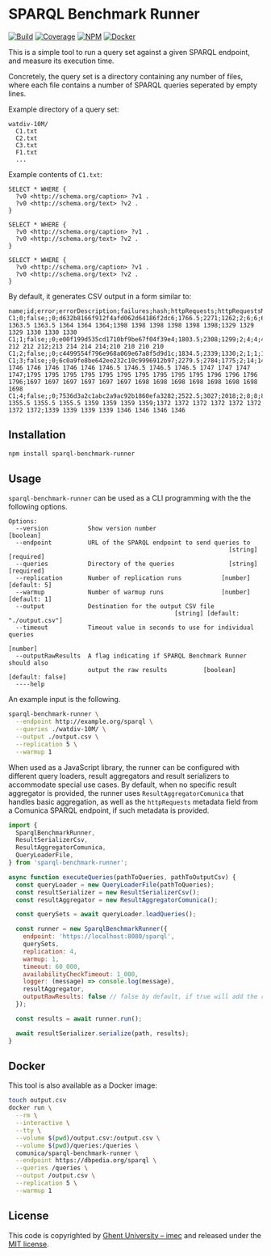 # SPARQL Benchmark Runner

[![Build](https://github.com/comunica/sparql-benchmark-runner.js/workflows/CI/badge.svg)](https://github.com/comunica/sparql-benchmark-runner.js/actions?query=workflow%3ACI)
[![Coverage](https://coveralls.io/repos/github/comunica/sparql-benchmark-runner.js/badge.svg?branch=master)](https://coveralls.io/github/comunica/sparql-benchmark-runner.js?branch=master)
[![NPM](https://badge.fury.io/js/sparql-benchmark-runner.svg)](https://www.npmjs.com/package/sparql-benchmark-runner)
[![Docker](https://img.shields.io/docker/automated/comunica/sparql-benchmark-runner.svg)](https://hub.docker.com/r/comunica/sparql-benchmark-runner/)

This is a simple tool to run a query set against a given SPARQL endpoint, and measure its execution time.

Concretely, the query set is a directory containing any number of files,
where each file contains a number of SPARQL queries seperated by empty lines.

Example directory of a query set:
```text
watdiv-10M/
  C1.txt
  C2.txt
  C3.txt
  F1.txt
  ...
```

Example contents of `C1.txt`:
```sparql
SELECT * WHERE {
  ?v0 <http://schema.org/caption> ?v1 .
  ?v0 <http://schema.org/text> ?v2 .
}

SELECT * WHERE {
  ?v0 <http://schema.org/caption> ?v1 .
  ?v0 <http://schema.org/text> ?v2 .
}

SELECT * WHERE {
  ?v0 <http://schema.org/caption> ?v1 .
  ?v0 <http://schema.org/text> ?v2 .
}
```

By default, it generates CSV output in a form similar to:
```csv
name;id;error;errorDescription;failures;hash;httpRequests;httpRequestsMax;httpRequestsMin;replication;results;resultsMax;resultsMin;time;timeMax;timeMin;timestamps;timestampsMax;timestampsMin
C1;0;false;;0;d632b8166f912f4afd062d64186f2dc6;1766.5;2271;1262;2;6;6;6;1364;1398;1330;1363.5 1363.5 1363.5 1364 1364 1364;1398 1398 1398 1398 1398 1398;1329 1329 1329 1330 1330 1330
C1;1;false;;0;e00f199d535cd1710bf9be67f04f39e4;1803.5;2308;1299;2;4;4;4;212;214;210;211.5 212 212 212;213 214 214 214;210 210 210 210
C1;2;false;;0;c4499554f796e968a069e67a8f5d9d1c;1834.5;2339;1330;2;1;1;1;175.5;176;175;175.5;176;175
C1;3;false;;0;6c0a9fe8be642ee232c10c9996912b97;2279.5;2784;1775;2;14;14;14;1747;1796;1698;1746 1746 1746 1746 1746 1746 1746.5 1746.5 1746.5 1746.5 1747 1747 1747 1747;1795 1795 1795 1795 1795 1795 1795 1795 1795 1795 1796 1796 1796 1796;1697 1697 1697 1697 1697 1697 1698 1698 1698 1698 1698 1698 1698 1698
C1;4;false;;0;7536d3a2c1abc2a9ac92b1860efa3282;2522.5;3027;2018;2;8;8;8;1360;1373;1347;1355.5 1355.5 1355.5 1355.5 1359 1359 1359 1359;1372 1372 1372 1372 1372 1372 1372 1372;1339 1339 1339 1339 1346 1346 1346 1346
```

## Installation

```bash
npm install sparql-benchmark-runner
```

## Usage
`sparql-benchmark-runner` can be used as a CLI programming with the the following options.
```
Options:
  --version           Show version number                              [boolean]
  --endpoint          URL of the SPARQL endpoint to send queries to
                                                             [string] [required]
  --queries           Directory of the queries               [string] [required]
  --replication       Number of replication runs           [number] [default: 5]
  --warmup            Number of warmup runs                [number] [default: 1]
  --output            Destination for the output CSV file
                                              [string] [default: "./output.csv"]
  --timeout           Timeout value in seconds to use for individual queries
                                                                        [number]
  --outputRawResults  A flag indicating if SPARQL Benchmark Runner should also
                      output the raw results          [boolean] [default: false]
  ----help
```
An example input is the following.

```bash
sparql-benchmark-runner \
  --endpoint http://example.org/sparql \
  --queries ./watdiv-10M/ \
  --output ./output.csv \
  --replication 5 \
  --warmup 1
```

When used as a JavaScript library, the runner can be configured with different query loaders,
result aggregators and result serializers to accommodate special use cases.
By default, when no specific result aggregator is provided,
the runner uses `ResultAggregatorComunica` that handles basic aggregation,
as well as the `httpRequests` metadata field from a Comunica SPARQL endpoint, if such metadata is provided.

```javascript
import {
  SparqlBenchmarkRunner,
  ResultSerializerCsv,
  ResultAggregatorComunica,
  QueryLoaderFile,
} from 'sparql-benchmark-runner';

async function executeQueries(pathToQueries, pathToOutputCsv) {
  const queryLoader = new QueryLoaderFile(pathToQueries);
  const resultSerializer = new ResultSerializerCsv();
  const resultAggregator = new ResultAggregatorComunica();

  const querySets = await queryLoader.loadQueries();

  const runner = new SparqlBenchmarkRunner({
    endpoint: 'https://localhost:8080/sparql',
    querySets,
    replication: 4,
    warmup: 1,
    timeout: 60_000,
    availabilityCheckTimeout: 1_000,
    logger: (message) => console.log(message),
    resultAggregator,
    outputRawResults: false // false by default, if true will add the raw results (timeAggregate field) to aggregate
  });

  const results = await runner.run();

  await resultSerializer.serialize(path, results);
}
```

## Docker

This tool is also available as a Docker image:

```bash
touch output.csv
docker run \
  --rm \
  --interactive \
  --tty \
  --volume $(pwd)/output.csv:/output.csv \
  --volume $(pwd)/queries:/queries \
  comunica/sparql-benchmark-runner \
  --endpoint https://dbpedia.org/sparql \
  --queries /queries \
  --output /output.csv \
  --replication 5 \
  --warmup 1
```

## License

This code is copyrighted by [Ghent University – imec](http://idlab.ugent.be/)
and released under the [MIT license](http://opensource.org/licenses/MIT).

